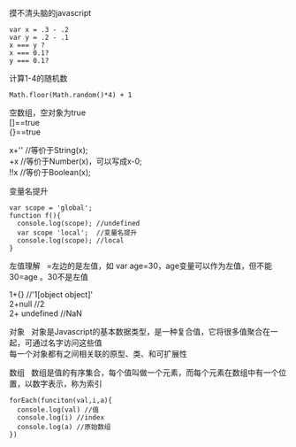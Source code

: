 摸不清头脑的javascript
````
var x = .3 - .2  
var y = .2 - .1  
x === y ?   
x === 0.1?  
y === 0.1?  
````
计算1-4的随机数
````
Math.floor(Math.random()*4) + 1   
````
空数组，空对象为true   
[]==true   
{}==true   

x+'' //等价于String(x);   
+x //等价于Number(x)，可以写成x-0;  
!!x //等价于Boolean(x);  

变量名提升  
````
var scope = 'global';
function f(){
  console.log(scope); //undefined
  var scope 'local';  //变量名提升
  console.log(scope); //local
}
````

左值理解  
=左边的是左值，如 var age=30，age变量可以作为左值，但不能 30=age  。30不是左值   

1+{} //'1[object object]'  
2+null //2  
2+ undefined //NaN

对象  
对象是Javascript的基本数据类型，是一种复合值，它将很多值聚合在一起，可通过名字访问这些值   
每一个对象都有之间相关联的原型、类、和可扩展性  

数组  
数组是值的有序集合，每个值叫做一个元素，而每个元素在数组中有一个位置，以数字表示，称为索引  
````
forEach(funciton(val,i,a){
  console.log(val) //值
  console.log(i) //index
  console.log(a) //原始数组
})
````











